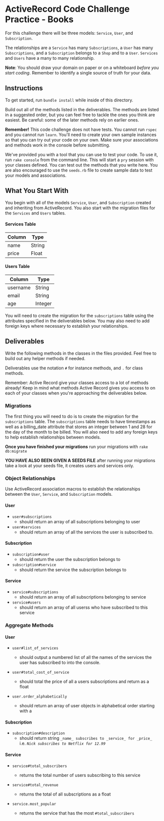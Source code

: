 # ActiveRecord Code Challenge Practice - Books

For this challenge there will be three models: `Service`, `User`, and `Subscription`.

The relationships are a `Service` has many `Subscriptions`, a `User` has many `Subscriptions`, and a `Subscription` belongs to a `Shop` and to a `User`. `Services` and `Users` have a many to many relationship.

**Note**: You should draw your domain on paper or on a whiteboard _before you start coding_. Remember to identify a single source of truth for your data.

## Instructions

To get started, run `bundle install` while inside of this directory.

Build out all of the methods listed in the deliverables. The methods are listed in a suggested order, but you can feel free to tackle the ones you think are easiest. Be careful: some of the later methods rely on earlier ones.

**Remember!** This code challenge does not have tests. You cannot run `rspec` and you cannot run `learn`. You'll need to create your own sample instances so that you can try out your code on your own. Make sure your associations and methods work in the console before submitting.

We've provided you with a tool that you can use to test your code. To use it, run `rake console` from the command line. This will start a `pry` session with your classes defined. You can test out the methods that you write here. You are also encouraged to use the `seeds.rb` file to create sample data to test your models and associations.

## What You Start With

You begin with all of the models `Service`, `User`, and `Subscription` created and inheriting from ActiveRecord. You also start with the migration files for the `Services` and `Users` tables.

#### Services Table

| Column | Type   |
| ------ | ------ |
| name   | String |
| price  | Float  |

#### Users Table

| Column   | Type    |
| -------- | ------- |
| username | String  |
| email    | String  |
| age      | Integer |

You will need to create the migration for the `subscriptions` table using the attributes specified in the deliverables below. You may also need to add foreign keys where necessary to establish your relationships.

## Deliverables

Write the following methods in the classes in the files provided. Feel free to build out any helper methods if needed.

Deliverables use the notation `#` for instance methods, and `.` for class methods.

Remember: Active Record give your classes access to a lot of methods already! Keep in mind what methods Active Record gives you access to on each of your classes when you're approaching the deliverables below.

### Migrations

The first thing you will need to do is to create the migration for the `subscriptions` table. The `subscriptions` table needs to have timestamps as well as a billing_date attribute that stores an integer between 1 and 28 for the day of the month to be billed. You will also need to add any foreign keys to help establish relationships between models.

**Once you have finished your migrations** run your migrations with `rake db:migrate`

**YOU HAVE ALSO BEEN GIVEN A SEEDS FILE** after running your migrations take a look at your seeds file, it creates users and services only.

### Object Relationships

Use ActiveRecord association macros to establish the relationships between the `User`, `Service`, and `Subscription` models.

#### User

- `user#subscriptions`
  - should return an array of all subscriptions belonging to user
- `user#services`
  - should return an array of all the services the user is subscribed to.

#### Subscription

- `subscription#user`
  - should return the user the subscription belongs to
- `subscription#service`
  - should return the service the subscription belongs to

#### Service

- `service#subscriptions`
  - should return an array of all subscriptions belonging to service
- `service#users`
  - should return an array of all userss who have subscribed to this service

### Aggregate Methods

#### User

- `user#list_of_services`

  - should output a numbered list of all the names of the services the user has subscribed to into the console.

- `user#total_cost_of_service`

  - should total the price of all a users subscriptions and return as a float

- `user.order_alphabetically`
  - should return an array of user objects in alphabetical order starting with a

#### Subscription

- `subscription#description`
  - should return string `_name_ subscribes to _service_ for _price_` i.e. _`Nick subscribes to Netflix for 12.99`_

#### Service

- `service#total_subscribers`

  - returns the total number of users subscribing to this service

- `service#total_revenue`

  - returns the total of all subscriptions as a float

- `service.most_popular`
  - returns the service that has the most `#total_subscribers`
